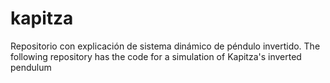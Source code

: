 # kapitza
Repositorio con explicación de sistema dinámico de péndulo invertido. The following repository has the code for a simulation of Kapitza's inverted pendulum
